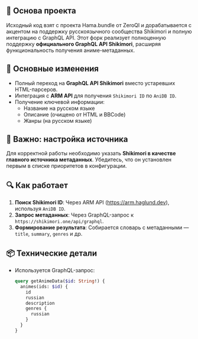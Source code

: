 ## 📄 Основа проекта
Исходный код взят с проекта Hama.bundle от ZeroQI и дорабатывается с акцентом на поддержку русскоязычного сообщества Shikimori и полную интеграцию с GraphQL API.
Этот форк реализует полноценную поддержку **официального GraphQL API Shikimori**, расширяя функциональность получения аниме-метаданных.

## 🚀 Основные изменения

- Полный переход на **GraphQL API Shikimori** вместо устаревших HTML-парсеров.
- Интеграция с **ARM API** для получения `Shikimori ID` по `AniDB ID`.
- Получение ключевой информации:
  - Название на русском языке
  - Описание (очищено от HTML и BBCode)
  - Жанры (на русском языке)

## 🔧 Важно: настройка источника

Для корректной работы необходимо указать **Shikimori в качестве главного источника метаданных**. Убедитесь, что он установлен первым в списке приоритетов в конфигурации.

## 🔍 Как работает

1. **Поиск Shikimori ID**: Через ARM API (https://arm.haglund.dev), используя `AniDB ID`.
2. **Запрос метаданных**: Через GraphQL-запрос к `https://shikimori.one/api/graphql`.
3. **Формирование результата**: Собирается словарь с метаданными — `title`, `summary`, `genres` и др.

## 📦 Технические детали

- Используется GraphQL-запрос:
  ```graphql
  query getAnimeData($id: String!) {
    animes(ids: $id) {
      id
      russian
      description
      genres {
        russian
      }
    }
  }
